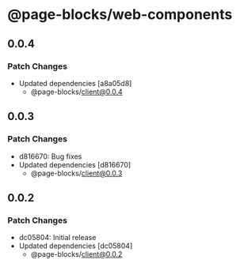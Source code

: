 # @page-blocks/web-components

## 0.0.4

### Patch Changes

- Updated dependencies [a8a05d8]
  - @page-blocks/client@0.0.4

## 0.0.3

### Patch Changes

- d816670: Bug fixes
- Updated dependencies [d816670]
  - @page-blocks/client@0.0.3

## 0.0.2

### Patch Changes

- dc05804: Initial release
- Updated dependencies [dc05804]
  - @page-blocks/client@0.0.2
